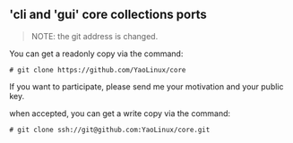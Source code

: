 ## 'cli and 'gui' core collections ports

> NOTE: the git address is changed.

You can get a readonly copy via the command:

    # git clone https://github.com/YaoLinux/core

If you want to participate, please send me your motivation and your public key.

when accepted, you can get a write copy via the command:

    # git clone ssh://git@github.com:YaoLinux/core.git
